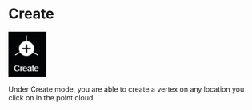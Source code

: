 # Create

![](../.gitbook/assets/create-button.png)

Under Create mode, you are able to create a vertex on any location you click on in the point cloud.

